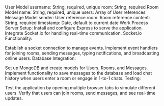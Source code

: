 
User Model
username: String, required, unique
room: String, required
Room Model
name: String, required, unique
users: Array of User references
Message Model
sender: User reference
room: Room reference
content: String, required
timestamp: Date, default to current date
Work Process
Server Setup:
Install and configure Express to serve the application.
Integrate Socket.io for handling real-time communication.
Socket.io Functionality:

Establish a socket connection to manage events.
Implement event handlers for joining rooms, sending messages, typing notifications, and broadcasting online users.
Database Integration:

Set up MongoDB and create models for Users, Rooms, and Messages.
Implement functionality to save messages to the database and load chat history when users enter a room or engage in 1-to-1 chats.
Testing:

Test the application by opening multiple browser tabs to simulate different users.
Verify that users can join rooms, send messages, and see real-time updates.
